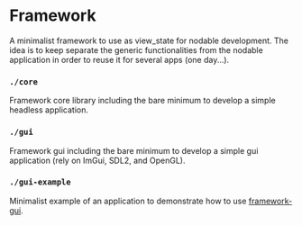 # Framework

A minimalist framework to use as view_state for nodable development. The idea is to keep separate the generic functionalities from
the nodable application in order to reuse it for several apps (one day...).

### `./core`

Framework core library including the bare minimum to develop a simple headless application.

### `./gui`

Framework gui including the bare minimum to develop a simple gui application (rely on ImGui, SDL2, and OpenGL).

### `./gui-example`

Minimalist example of an application to demonstrate how to use [framework-gui](./gui).
